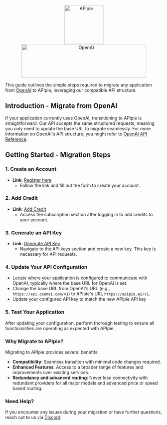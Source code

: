 <div align="center">
    <img src="https://apipie.ai/docs/img/apipie-logo.png" alt="APIpie" width="125" height="125" style={{ marginRight: '20px' }} />
    <img src="https://apipie.ai/docs/img/openai-white.png" alt="OpenAI" width="400" height="108"/>
</div>

This guide outlines the simple steps required to migrate any application from [OpenAI](https://openai.com/) to APIpie, leveraging our compatible API structure.

## Introduction - Migrate from OpenAI
If your application currently uses OpenAI, transitioning to APIpie is straightforward. Our API accepts the same structured requests, meaning you only need to update the base URL to migrate seamlessly. For more information on OpenAI's API structure, you might refer to [OpenAI API Reference](https://platform.openai.com/docs/api-reference).

## Getting Started - Migration Steps

### 1. Create an Account
- **Link**: [Register here](https://apipie.ai/profile/auth/register)
  - Follow the link and fill out the form to create your account.

### 2. Add Credit
- **Link**: [Add Credit](https://apipie.ai/profile/subscribe)
  - Access the subscription section after logging in to add credits to your account.

### 3. Generate an API Key
- **Link**: [Generate API Key](https://apipie.ai/profile/api-keys)
  - Navigate to the API keys section and create a new key. This key is necessary for API requests.

### 4. Update Your API Configuration
- Locate where your application is configured to communicate with OpenAI, typically where the base URL for OpenAI is set.
- Change the base URL from OpenAI's URL (e.g., `https://api.openai.com/v1`) to APIpie's URL `https://apipie.ai/v1`.
- Update your configured API key to match the new APIpie API key

### 5. Test Your Application
After updating your configuration, perform thorough testing to ensure all functionalities are operating as expected with APIpie.

### Why Migrate to APIpie?
Migrating to APIpie provides several benefits:

- **Compatibility**: Seamless transition with minimal code changes required.
- **Enhanced Features**: Access to a broader range of features and improvements over existing services.
- **Redundancy and advanced routing**: Never lose connectivity with redundant providers for all major models and advanced price or speed based routing. 


### Need Help?
If you encounter any issues during your migration or have further questions, reach out to us via [Discord](https://discord.gg/hs82THc9Tw).
